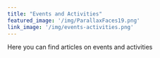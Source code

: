 ```yaml
---
title: "Events and Activities"
featured_image: '/img/ParallaxFaces19.png'
link_image: '/img/events-activities.png'
---
```

Here you can find articles on events and activities
